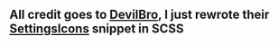 ## All credit goes to [DevilBro](https://github.com/mwittrien), I just rewrote their [SettingsIcons](https://github.com/mwittrien/BetterDiscordAddons/blob/master/Themes/_res/SettingsIcons.css) snippet in SCSS

